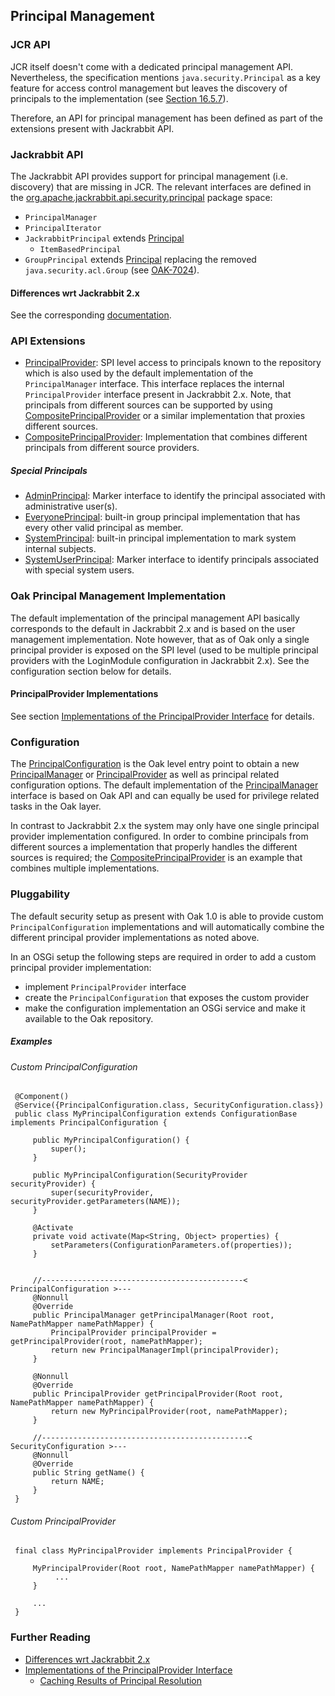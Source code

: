 <!--
   Licensed to the Apache Software Foundation (ASF) under one or more
   contributor license agreements.  See the NOTICE file distributed with
   this work for additional information regarding copyright ownership.
   The ASF licenses this file to You under the Apache License, Version 2.0
   (the "License"); you may not use this file except in compliance with
   the License.  You may obtain a copy of the License at

       http://www.apache.org/licenses/LICENSE-2.0

   Unless required by applicable law or agreed to in writing, software
   distributed under the License is distributed on an "AS IS" BASIS,
   WITHOUT WARRANTIES OR CONDITIONS OF ANY KIND, either express or implied.
   See the License for the specific language governing permissions and
   limitations under the License.
-->

Principal Management
--------------------------------------------------------------------------------

<a name="jcr_api"></a>
### JCR API

JCR itself doesn't come with a dedicated principal management API. Nevertheless,
the specification mentions `java.security.Principal` as a key feature for access 
control management but leaves the discovery of principals to the implementation 
(see [Section 16.5.7](https://s.apache.org/jcr-2.0-spec/16_Access_Control_Management.html#16.5.7%20Principal%20Discovery)).

Therefore, an API for principal management has been defined as part of the
extensions present with Jackrabbit API.

<a name="jackrabbit_api"></a>
### Jackrabbit API

The Jackrabbit API provides support for principal management (i.e. discovery) that 
are missing in JCR. The relevant interfaces are defined in the 
[org.apache.jackrabbit.api.security.principal](https://jackrabbit.apache.org/oak/docs/apidocs/org/apache/jackrabbit/api/security/principal/package-summary.html) package space:

- `PrincipalManager`
- `PrincipalIterator`
- `JackrabbitPrincipal` extends [Principal](http://docs.oracle.com/javase/7/docs/api/java/security/Principal.html)
    - `ItemBasedPrincipal`
- `GroupPrincipal` extends [Principal](http://docs.oracle.com/javase/7/docs/api/java/security/Principal.html) replacing the removed `java.security.acl.Group` (see [OAK-7024](https://issues.apache.org/jira/browse/OAK-7024)).

#### Differences wrt Jackrabbit 2.x

See the corresponding [documentation](principal/differences.html).

<a name="api_extensions"></a>
### API Extensions

- [PrincipalProvider]: SPI level access to principals known to the repository
which is also used by the default implementation of the `PrincipalManager` interface.
This interface replaces the internal `PrincipalProvider` interface present in
Jackrabbit 2.x. Note, that principals from different sources can be supported by
using [CompositePrincipalProvider] or a similar implementation that proxies
different sources.
- [CompositePrincipalProvider]: Implementation that combines different principals
from different source providers.

##### Special Principals
- [AdminPrincipal]: Marker interface to identify the principal associated with administrative user(s).
- [EveryonePrincipal]: built-in group principal implementation that has every other valid principal as member.
- [SystemPrincipal]: built-in principal implementation to mark system internal subjects.
- [SystemUserPrincipal]: Marker interface to identify principals associated with special system users.

<a name="default_implementation"></a>
### Oak Principal Management Implementation

The default implementation of the principal management API basically corresponds
to the default in Jackrabbit 2.x and is based on the user management implementation.
Note however, that as of Oak only a single principal provider is exposed on the
SPI level (used to be multiple principal providers with the LoginModule configuration
in Jackrabbit 2.x). See the configuration section below for details.

#### PrincipalProvider Implementations

See section [Implementations of the PrincipalProvider Interface](principal/principalprovider.html)
for details.

<a name="configuration"></a>
### Configuration

The [PrincipalConfiguration] is the Oak level entry point to obtain a new
[PrincipalManager] or [PrincipalProvider] as well as principal related configuration
options. The default implementation of the [PrincipalManager] interface is based
on Oak API and can equally be used for privilege related tasks in the Oak layer.

In contrast to Jackrabbit 2.x the system may only have one single principal
provider implementation configured. In order to combine principals from different
sources a implementation that properly handles the different sources is required;
the [CompositePrincipalProvider] is an example that combines multiple implementations.

<a name="pluggability"></a>
### Pluggability

The default security setup as present with Oak 1.0 is able to provide custom
`PrincipalConfiguration` implementations and will automatically combine the different
principal provider implementations as noted above.

In an OSGi setup the following steps are required in order to add a custom principal
provider implementation:

- implement `PrincipalProvider` interface
- create the `PrincipalConfiguration` that exposes the custom provider
- make the configuration implementation an OSGi service and make it available to the Oak repository.

##### Examples

###### Custom PrincipalConfiguration

     @Component()
     @Service({PrincipalConfiguration.class, SecurityConfiguration.class})
     public class MyPrincipalConfiguration extends ConfigurationBase implements PrincipalConfiguration {

         public MyPrincipalConfiguration() {
             super();
         }

         public MyPrincipalConfiguration(SecurityProvider securityProvider) {
             super(securityProvider, securityProvider.getParameters(NAME));
         }

         @Activate
         private void activate(Map<String, Object> properties) {
             setParameters(ConfigurationParameters.of(properties));
         }


         //---------------------------------------------< PrincipalConfiguration >---
         @Nonnull
         @Override
         public PrincipalManager getPrincipalManager(Root root, NamePathMapper namePathMapper) {
             PrincipalProvider principalProvider = getPrincipalProvider(root, namePathMapper);
             return new PrincipalManagerImpl(principalProvider);
         }

         @Nonnull
         @Override
         public PrincipalProvider getPrincipalProvider(Root root, NamePathMapper namePathMapper) {
             return new MyPrincipalProvider(root, namePathMapper);
         }

         //----------------------------------------------< SecurityConfiguration >---
         @Nonnull
         @Override
         public String getName() {
             return NAME;
         }
     }

###### Custom PrincipalProvider

     final class MyPrincipalProvider implements PrincipalProvider {

         MyPrincipalProvider(Root root, NamePathMapper namePathMapper) {
              ...
         }

         ...
     }

<a name="further_reading"></a>
### Further Reading

- [Differences wrt Jackrabbit 2.x](principal/differences.html)
- [Implementations of the PrincipalProvider Interface](principal/principalprovider.html)
    - [Caching Results of Principal Resolution](principal/cache.html)

<!-- references -->

[PrincipalManager]: /oak/docs/apidocs/org/apache/jackrabbit/api/security/principal/PrincipalManager.html
[PrincipalProvider]: /oak/docs/apidocs/org/apache/jackrabbit/oak/spi/security/principal/PrincipalProvider.html
[CompositePrincipalProvider]: /oak/docs/apidocs/org/apache/jackrabbit/oak/spi/security/principal/CompositePrincipalProvider.html
[AdminPrincipal]: /oak/docs/apidocs/org/apache/jackrabbit/oak/spi/security/principal/AdminPrincipal.html
[EveryonePrincipal]: /oak/docs/apidocs/org/apache/jackrabbit/oak/spi/security/principal/EveryonePrincipal.html
[SystemPrincipal]: /oak/docs/apidocs/org/apache/jackrabbit/oak/spi/security/principal/SystemPrincipal.html
[SystemUserPrincipal]: /oak/docs/apidocs/org/apache/jackrabbit/oak/spi/security/principal/SystemUserPrincipal.html
[PrincipalConfiguration]: /oak/docs/apidocs/org/apache/jackrabbit/oak/spi/security/principal/PrincipalConfiguration.html
